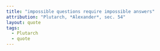 ```yaml
---
title: "impossible questions require impossible answers"
attribution: "Plutarch, *Alexander*, sec. 54"
layout: quote
tags:
  - Plutarch
  - quote
---
```

